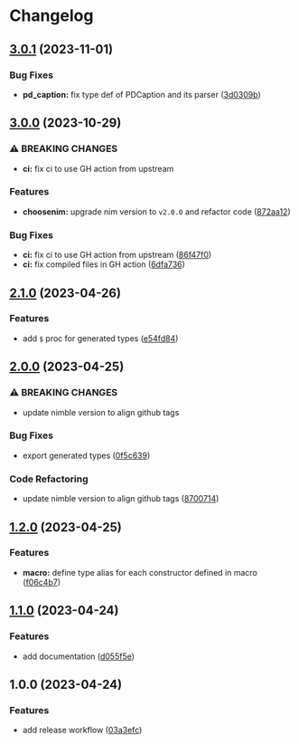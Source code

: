 # Changelog

## [3.0.1](https://github.com/pysan3/nim_pandoc/compare/v3.0.0...v3.0.1) (2023-11-01)


### Bug Fixes

* **pd_caption:** fix type def of PDCaption and its parser ([3d0309b](https://github.com/pysan3/nim_pandoc/commit/3d0309be92d07a64894aa3a71564e128fb2c661f))

## [3.0.0](https://github.com/pysan3/nim_pandoc/compare/v2.1.0...v3.0.0) (2023-10-29)


### ⚠ BREAKING CHANGES

* **ci:** fix ci to use GH action from upstream

### Features

* **choosenim:** upgrade nim version to `v2.0.0` and refactor code ([872aa12](https://github.com/pysan3/nim_pandoc/commit/872aa12256c45993d2058285e9208383e4493b6a))


### Bug Fixes

* **ci:** fix ci to use GH action from upstream ([86f47f0](https://github.com/pysan3/nim_pandoc/commit/86f47f09ab6928307f599f00f26ff1467b38c356))
* **ci:** fix compiled files in GH action ([6dfa736](https://github.com/pysan3/nim_pandoc/commit/6dfa736411a1738d4a4ac792fc453b291733fd88))

## [2.1.0](https://github.com/pysan3/nim_pandoc/compare/v2.0.0...v2.1.0) (2023-04-26)


### Features

* add `$` proc for generated types ([e54fd84](https://github.com/pysan3/nim_pandoc/commit/e54fd84f3363eab0276542f07dbaa7fab5c7fe26))

## [2.0.0](https://github.com/pysan3/nim_pandoc/compare/v1.2.0...v2.0.0) (2023-04-25)


### ⚠ BREAKING CHANGES

* update nimble version to align github tags

### Bug Fixes

* export generated types ([0f5c639](https://github.com/pysan3/nim_pandoc/commit/0f5c639a58563f4f16fd36e389900b20f9c593f7))


### Code Refactoring

* update nimble version to align github tags ([8700714](https://github.com/pysan3/nim_pandoc/commit/8700714250f579699118f7b936ca51a115786995))

## [1.2.0](https://github.com/pysan3/nim_pandoc/compare/v1.1.0...v1.2.0) (2023-04-25)


### Features

* **macro:** define type alias for each constructor defined in macro ([f06c4b7](https://github.com/pysan3/nim_pandoc/commit/f06c4b751f4b1a474c0985732bacb5b4d5a62d02))

## [1.1.0](https://github.com/pysan3/nim_pandoc/compare/v1.0.0...v1.1.0) (2023-04-24)


### Features

* add documentation ([d055f5e](https://github.com/pysan3/nim_pandoc/commit/d055f5e740b91d3f8368a6facea12c4f61d7703a))

## 1.0.0 (2023-04-24)


### Features

* add release workflow ([03a3efc](https://github.com/pysan3/nim_pandoc/commit/03a3efccf55873c74497e43c068a3b7a4c77a9b9))
